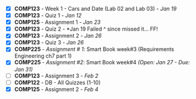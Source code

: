 - [x] **COMP123** - Week 1 - Cars and Date (Lab 02 and Lab 03) - *Jan 19*
- [x] **COMP123** - Quiz 1 - *Jan 12*
- [x] **COMP125** - Assignment 1 - *Jan 23*
- [x] **COMP123** - Quiz 2 - *Jan 19 
      Failed ^ since missed it... FF!
- [x] **COMP123** - Assignment 2 - *Jan 26*
- [x] **COMP123** - Quiz 3 - *Jan 26*
- [x] **COMP225** - *Assignment # 1*: Smart Book week#3 (Requirements Engineering ch7 part 1)
 - [x] **COMP225** - *Assignment #2*: Smart Book week#4 *(Open: Jan 27 - Due: Jan 31)*
 - [ ] **COMP123** - Assignment 3 - *Feb 2*
 - [ ] **COMP122** - DB - All Quizzes (1-10)
- [x] **COMP125** - Assignment 2 - *Feb 4*